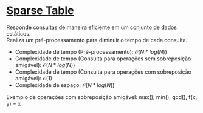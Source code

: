 # [Sparse Table](sparse_table.cpp)

Responde consultas de maneira eficiente em um conjunto de dados estáticos.\
Realiza um pré-processamento para diminuir o tempo de cada consulta.

- Complexidade de tempo (Pré-processamento): $\mathcal{O}(N * log(N))$
- Complexidade de tempo (Consulta para operações sem sobreposição amigável): $\mathcal{O}(N * log(N))$
- Complexidade de tempo (Consulta para operações com sobreposição amigável): $\mathcal{O}(1)$
- Complexidade de espaço: $\mathcal{O}(N * log(N))$

Exemplo de operações com sobreposição amigável: max(), min(), gcd(), f(x, y) = x
